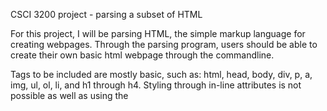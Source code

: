 CSCI 3200 project - parsing a subset of HTML


For this project, I will be parsing HTML, the simple markup language for creating webpages. Through the parsing program, users should be able to create their own basic html webpage through the commandline. 

Tags to be included are mostly basic, such as: html, head, body, div, p, a, img, ul, ol, li, and h1 through h4. Styling through in-line attributes is not possible as well as using the <style> tag (because that would require parsing CSS too).

Everything not commented out using // in the "my_grammar" block is the grammar used. In html.py, starting at line 43, is the commented-out old method I used to implement the tag names... it did not exactly produce the tree I wanted.

**To run the parser, simply run the html.py program**. It will ask for user input, in which you can type HTML tags. __Users should start their input with <!DOCTYPE html> <html> and end with </html>__, as that is the standard for HTML files. To end the input and gracefullly end the program, type "end".

Sample programs are included in html.py as "sample_1" and "sample_2"

Don't forget to close your tags!

After a successful parsing of entered HTML, a .html file will save in the same directory as the html.py.